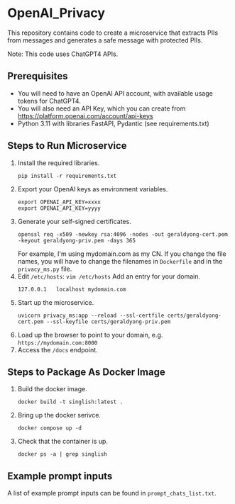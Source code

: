 # OpenAI_Privacy

This repository contains code to create a microservice that extracts PIIs from messages and generates a safe message
with protected PIIs.

Note: This code uses ChatGPT4 APIs.

## Prerequisites

* You will need to have an OpenAI API account, with available usage tokens for ChatGPT4.
* You will also need an API Key, which you can create from https://platform.openai.com/account/api-keys
* Python 3.11 with libraries FastAPI, Pydantic (see requirements.txt)

## Steps to Run Microservice

1. Install the required libraries.
   ```
   pip install -r requirements.txt
   ```
2. Export your OpenAI keys as environment variables.
   ```
   export OPENAI_API_KEY=xxxx
   export OPENAI_API_KEY=yyyy
   ``` 
3. Generate your self-signed certificates.
   ```
   openssl req -x509 -newkey rsa:4096 -nodes -out geraldyong-cert.pem -keyout geraldyong-priv.pem -days 365
   ```
   For example, I'm using mydomain.com as my CN.
   If you change the file names, you will have to change the filenames in `Dockerfile` and in the `privacy_ms.py` file.
4. Edit `/etc/hosts`:
   `vim /etc/hosts`
   Add an entry for your domain.
   ```
   127.0.0.1   localhost mydomain.com
   ```
5. Start up the microservice.
   ```
   uvicorn privacy_ms:app --reload --ssl-certfile certs/geraldyong-cert.pem --ssl-keyfile certs/geraldyong-priv.pem 
   ```
6. Load up the browser to point to your domain, e.g. `https://mydomain.com:8000`
7. Access the `/docs` endpoint.


## Steps to Package As Docker Image

1. Build the docker image.
   ```
   docker build -t singlish:latest .
   ```
2. Bring up the docker serivce.
   ```
   docker compose up -d
   ```
3. Check that the container is up.
   ```
   docker ps -a | grep singlish
   ```

## Example prompt inputs
A list of example prompt inputs can be found in `prompt_chats_list.txt`.